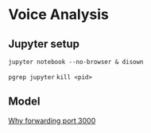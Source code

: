 # Voice Analysis

## Jupyter setup
`jupyter notebook --no-browser & disown`

`pgrep jupyter` `kill <pid>`


## Model




[Why forwarding port 3000](https://code.visualstudio.com/docs/editor/port-forwarding)